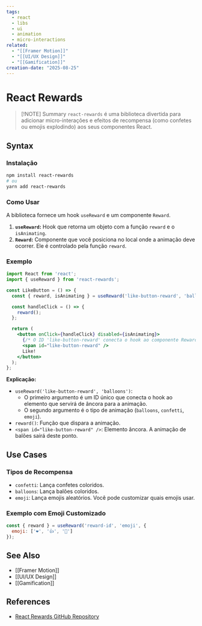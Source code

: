 ```yaml
---
tags:
  - react
  - libs
  - ui
  - animation
  - micro-interactions
related:
  - "[[Framer Motion]]"
  - "[[UI/UX Design]]"
  - "[[Gamification]]"
creation-date: "2025-08-25"
---
```


# React Rewards

> [!NOTE] Summary
> `react-rewards` é uma biblioteca divertida para adicionar micro-interações e efeitos de recompensa (como confetes ou emojis explodindo) aos seus componentes React.

## Syntax

### Instalação

```bash
npm install react-rewards
# ou
yarn add react-rewards
```

### Como Usar

A biblioteca fornece um hook `useReward` e um componente `Reward`.

1.  **`useReward`:** Hook que retorna um objeto com a função `reward` e o `isAnimating`.
2.  **`Reward`:** Componente que você posiciona no local onde a animação deve ocorrer. Ele é controlado pela função `reward`.

### Exemplo

```jsx
import React from 'react';
import { useReward } from 'react-rewards';

const LikeButton = () => {
  const { reward, isAnimating } = useReward('like-button-reward', 'balloons');

  const handleClick = () => {
    reward();
  };

  return (
    <button onClick={handleClick} disabled={isAnimating}>
      {/* O ID 'like-button-reward' conecta o hook ao componente Reward */}
      <span id="like-button-reward" />
      Like!
    </button>
  );
};
```

**Explicação:**
- `useReward('like-button-reward', 'balloons')`: 
  - O primeiro argumento é um ID único que conecta o hook ao elemento que servirá de âncora para a animação.
  - O segundo argumento é o tipo de animação (`balloons`, `confetti`, `emoji`).
- `reward()`: Função que dispara a animação.
- `<span id="like-button-reward" />`: Elemento âncora. A animação de balões sairá deste ponto.

## Use Cases

### Tipos de Recompensa

- `confetti`: Lança confetes coloridos.
- `balloons`: Lança balões coloridos.
- `emoji`: Lança emojis aleatórios. Você pode customizar quais emojis usar.

### Exemplo com Emoji Customizado

```jsx
const { reward } = useReward('reward-id', 'emoji', {
  emoji: ['❤️', '👍', '🎉']
});
```

## See Also

- [[Framer Motion]]
- [[UI/UX Design]]
- [[Gamification]]

## References

- [React Rewards GitHub Repository](https://github.com/thedevs-network/react-rewards)